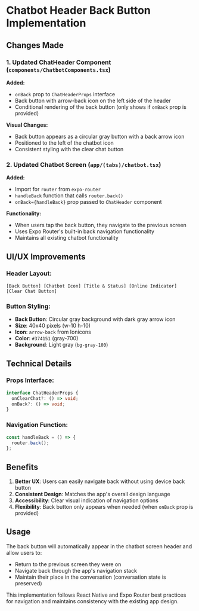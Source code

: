 # Chatbot Header Back Button Implementation

## Changes Made

### 1. Updated ChatHeader Component (`components/ChatbotComponents.tsx`)

**Added:**

- `onBack` prop to `ChatHeaderProps` interface
- Back button with arrow-back icon on the left side of the header
- Conditional rendering of the back button (only shows if `onBack` prop is provided)

**Visual Changes:**

- Back button appears as a circular gray button with a back arrow icon
- Positioned to the left of the chatbot icon
- Consistent styling with the clear chat button

### 2. Updated Chatbot Screen (`app/(tabs)/chatbot.tsx`)

**Added:**

- Import for `router` from `expo-router`
- `handleBack` function that calls `router.back()`
- `onBack={handleBack}` prop passed to `ChatHeader` component

**Functionality:**

- When users tap the back button, they navigate to the previous screen
- Uses Expo Router's built-in back navigation functionality
- Maintains all existing chatbot functionality

## UI/UX Improvements

### Header Layout:

```
[Back Button] [Chatbot Icon] [Title & Status] [Online Indicator] [Clear Chat Button]
```

### Button Styling:

- **Back Button**: Circular gray background with dark gray arrow icon
- **Size**: 40x40 pixels (w-10 h-10)
- **Icon**: `arrow-back` from Ionicons
- **Color**: `#374151` (gray-700)
- **Background**: Light gray (`bg-gray-100`)

## Technical Details

### Props Interface:

```typescript
interface ChatHeaderProps {
  onClearChat?: () => void;
  onBack?: () => void;
}
```

### Navigation Function:

```typescript
const handleBack = () => {
  router.back();
};
```

## Benefits

1. **Better UX**: Users can easily navigate back without using device back button
2. **Consistent Design**: Matches the app's overall design language
3. **Accessibility**: Clear visual indication of navigation options
4. **Flexibility**: Back button only appears when needed (when `onBack` prop is provided)

## Usage

The back button will automatically appear in the chatbot screen header and allow users to:

- Return to the previous screen they were on
- Navigate back through the app's navigation stack
- Maintain their place in the conversation (conversation state is preserved)

This implementation follows React Native and Expo Router best practices for navigation and maintains consistency with the existing app design.
